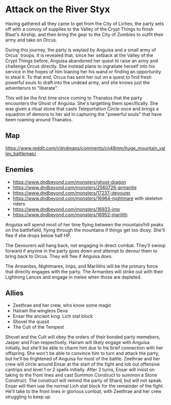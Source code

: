 # Attack on the River Styx
Having gathered all they came to get from the City of Liches, the party sets off with a convoy of supplies to the Valley of the Crypt Things to finish Blast's Airship, and then bring the gear to the City of Zombies to outfit their army and take on Orcus.

During this journey, the party is waylaid by Anguisa and a small army of Orcus' troops. It is revealed that, since her setback at the Valley of the Crypt Things before, Anguisa abandoned her quest to raise an army and challenge Orcus directly. She instead plans to ingratiate herself into his service in the hopes of him loaning her his wand or finding an opportunity to steal it. To that end, Orcus has sent her out on a quest to find fresh powerful souls to draft into the undead army, and she knows just the adventerurs to "liberate".

This will be the first time since coming to Thanatos that the party encounters the Ghost of Anguisa. She's targetting them specifically. She was given a ritual stone that casts Teleportation Circle once and brings a squadron of demons to her aid in capturing the "powerful souls" that have been roaming around Thanatos.

## Map
https://www.reddit.com/r/dndmaps/comments/cn48mm/huge_mountain_valley_battlemap/

## Enemies
* https://www.dndbeyond.com/monsters/ghost-dragon
* https://www.dndbeyond.com/monsters/2560726-armanite
* https://www.dndbeyond.com/monsters/17237-devourer
* https://www.dndbeyond.com/monsters/16964-nightmare with skeleton riders
* https://www.dndbeyond.com/monsters/16933-imp
* https://www.dndbeyond.com/monsters/16952-marilith

Anguisa will spend most of her time flying between the mountain/hill peaks on the battlefield, flying through the mountains if things get too dicey. She'll flee if she drops below half HP.

The Devourers will hang back, not engaging in direct combat. They'll swoop forward if anyone in the party goes down and attempt to devour them to bring back to Orcus. They will flee if Anguisa does.

The Armanites, Nightmares, Imps, and Mariliths will be the primary force that directly engages with the party. The Armanites will strike out with their Lightning Lances and engage in melee when those are depleted.

## Allies
* Zeethrae and her crew, who know some magic
* Hairam the wingless Deva
* Ensar the ancient king. Lich stat block
* Shovel the quasit
* The Cult of the Tempest

Shovel and the Cult will obey the orders of their bonded party memebers, Jasper and Fran respectively. Hairam will likely engage with Anguisa initially, but she'll be able to charm him due to his brief connection with her offspring. She won't be able to convince him to turn and attack the party, but he'll be frightened of Anguisa for most of the battle. Zeethrae and her crew will circle around Ensar at the start of the fight and lob out offensive cantrips and level 1 or 2 spells initially. After 2 turns, Ensar will insist on taking to the front lines and cast Summon Construct to summon a Stone Construct. The construct will remind the party of Shard, but will not speak. Ensar will then use the normal Lich stat block for the remainder of the fight. He'll take to the front lines in glorious combat, with Zeethrae and her crew struggling to keep up.
